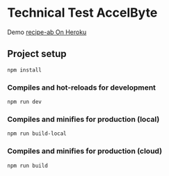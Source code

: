 # Technical Test AccelByte
Demo [recipe-ab On Heroku](https://recipes-ab.herokuapp.com/)

## Project setup
```
npm install
```

### Compiles and hot-reloads for development
```
npm run dev
```

### Compiles and minifies for production (local)
```
npm run build-local
```

### Compiles and minifies for production (cloud)
```
npm run build
```